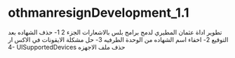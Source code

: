 # othmanresignDevelopment_1.1
تطوير اداة عثمان المطيري لدمج برامج بلس بالاشعارات الجزء 2
1- حذف الشهاده بعد التوقيع 
2- اخفاء اسم الشهاده من الوحدة الطرفيه 
3- حل مشكلة الايقونات في الاكس ار
4- UISupportedDevices حذف ملف الاجهزه
